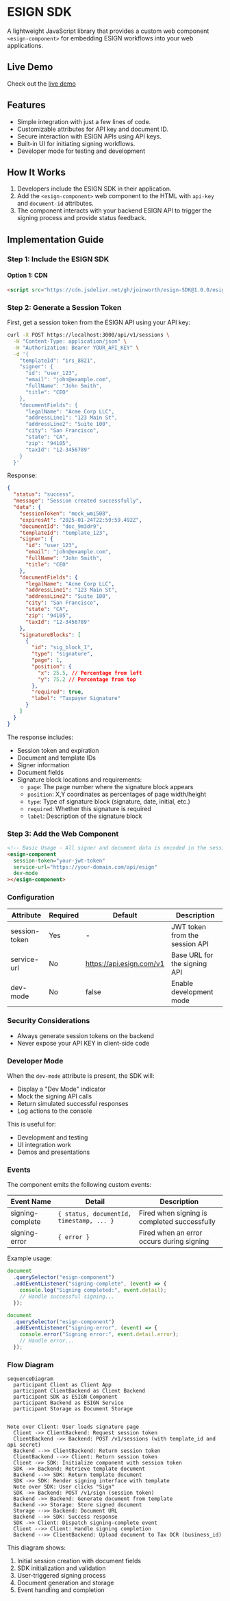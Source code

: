 # ESIGN SDK

A lightweight JavaScript library that provides a custom web component `<esign-component>` for embedding ESIGN workflows into your web applications.

## Live Demo

Check out the [live demo](https://joinworth.github.io/esign-SDK/example.html)

## Features

- Simple integration with just a few lines of code.
- Customizable attributes for API key and document ID.
- Secure interaction with ESIGN APIs using API keys.
- Built-in UI for initiating signing workflows.
- Developer mode for testing and development

## How It Works

1. Developers include the ESIGN SDK in their application.
2. Add the `<esign-component>` web component to the HTML with `api-key` and `document-id` attributes.
3. The component interacts with your backend ESIGN API to trigger the signing process and provide status feedback.

## Implementation Guide

### Step 1: Include the ESIGN SDK

#### Option 1: CDN

```html
<script src="https://cdn.jsdelivr.net/gh/joinworth/esign-SDK@1.0.0/esign-sdk.js"></script>
```

### Step 2: Generate a Session Token

First, get a session token from the ESIGN API using your API key:

```bash
curl -X POST https://localhost:3000/api/v1/sessions \
  -H "Content-Type: application/json" \
  -H "Authorization: Bearer YOUR_API_KEY" \
  -d '{
    "templateId": "irs_8821",
    "signer": {
      "id": "user_123",
      "email": "john@example.com",
      "fullName": "John Smith",
      "title": "CEO"
    },
    "documentFields": {
      "legalName": "Acme Corp LLC",
      "addressLine1": "123 Main St",
      "addressLine2": "Suite 100",
      "city": "San Francisco",
      "state": "CA",
      "zip": "94105",
      "taxId": "12-3456789"
    }
  }'
```

Response:

```json
{
  "status": "success",
  "message": "Session created successfully",
  "data": {
    "sessionToken": "mock_wmi508",
    "expiresAt": "2025-01-24T22:59:59.492Z",
    "documentId": "doc_9m3dr9",
    "templateId": "template_123",
    "signer": {
      "id": "user_123",
      "email": "john@example.com",
      "fullName": "John Smith",
      "title": "CEO"
    },
    "documentFields": {
      "legalName": "Acme Corp LLC",
      "addressLine1": "123 Main St",
      "addressLine2": "Suite 100",
      "city": "San Francisco",
      "state": "CA",
      "zip": "94105",
      "taxId": "12-3456789"
    },
    "signatureBlocks": [
      {
        "id": "sig_block_1",
        "type": "signature",
        "page": 1,
        "position": {
          "x": 25.5, // Percentage from left
          "y": 75.2 // Percentage from top
        },
        "required": true,
        "label": "Taxpayer Signature"
      }
    ]
  }
}
```

The response includes:

- Session token and expiration
- Document and template IDs
- Signer information
- Document fields
- Signature block locations and requirements:
  - `page`: The page number where the signature block appears
  - `position`: X,Y coordinates as percentages of page width/height
  - `type`: Type of signature block (signature, date, initial, etc.)
  - `required`: Whether this signature is required
  - `label`: Description of the signature block

### Step 3: Add the Web Component

```html
<!-- Basic Usage - All signer and document data is encoded in the session token -->
<esign-component
  session-token="your-jwt-token"
  service-url="https://your-domain.com/api/esign"
  dev-mode
></esign-component>
```

### Configuration

| Attribute     | Required | Default                  | Description                    |
| ------------- | -------- | ------------------------ | ------------------------------ |
| session-token | Yes      | -                        | JWT token from the session API |
| service-url   | No       | https://api.esign.com/v1 | Base URL for the signing API   |
| dev-mode      | No       | false                    | Enable development mode        |

### Security Considerations

- Always generate session tokens on the backend
- Never expose your API KEY in client-side code

### Developer Mode

When the `dev-mode` attribute is present, the SDK will:

- Display a "Dev Mode" indicator
- Mock the signing API calls
- Return simulated successful responses
- Log actions to the console

This is useful for:

- Development and testing
- UI integration work
- Demos and presentations

### Events

The component emits the following custom events:

| Event Name       | Detail                                   | Description                                  |
| ---------------- | ---------------------------------------- | -------------------------------------------- |
| signing-complete | `{ status, documentId, timestamp, ... }` | Fired when signing is completed successfully |
| signing-error    | `{ error }`                              | Fired when an error occurs during signing    |

Example usage:

```javascript
document
  .querySelector("esign-component")
  .addEventListener("signing-complete", (event) => {
    console.log("Signing completed:", event.detail);
    // Handle successful signing...
  });

document
  .querySelector("esign-component")
  .addEventListener("signing-error", (event) => {
    console.error("Signing error:", event.detail.error);
    // Handle error...
  });
```

### Flow Diagram

```mermaid
sequenceDiagram
  participant Client as Client App
  participant ClientBackend as Client Backend
  participant SDK as ESIGN Component
  participant Backend as ESIGN Service
  participant Storage as Document Storage


Note over Client: User loads signature page
  Client ->> ClientBackend: Request session token
  ClientBackend ->> Backend: POST /v1/sessions (with template_id and api secret)
  Backend -->> ClientBackend: Return session token
  ClientBackend -->> Client: Return session token
  Client ->> SDK: Initialize component with session token
  SDK ->> Backend: Retrieve template document
  Backend -->> SDK: Return template document
  SDK ->> SDK: Render signing interface with template
  Note over SDK: User clicks "Sign"
  SDK ->> Backend: POST /v1/sign (session token)
  Backend ->> Backend: Generate document from template
  Backend ->> Storage: Store signed document
  Storage -->> Backend: Document URL
  Backend -->> SDK: Success response
  SDK ->> Client: Dispatch signing-complete event
  Client -->> Client: Handle signing completion
  Backend -->> ClientBackend: Upload document to Tax OCR (business_id)
```

This diagram shows:

1. Initial session creation with document fields
2. SDK initialization and validation
3. User-triggered signing process
4. Document generation and storage
5. Event handling and completion
